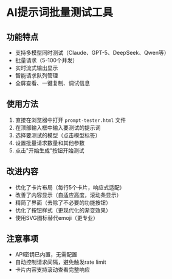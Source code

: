 # AI提示词批量测试工具

## 功能特点

- 支持多模型同时测试（Claude、GPT-5、DeepSeek、Qwen等）
- 批量请求（5-100个并发）
- 实时流式输出显示
- 智能请求队列管理
- 全屏查看、一键复制、调试信息

## 使用方法

1. 直接在浏览器中打开 `prompt-tester.html` 文件
2. 在顶部输入框中输入要测试的提示词
3. 选择要测试的模型（点击模型标签）
4. 设置批量请求数量和其他参数
5. 点击"开始生成"按钮开始测试

## 改进内容

- 优化了卡片布局（每行5个卡片，响应式适配）
- 改善了内容显示（自适应高度，滚动条显示）
- 精简了界面（去除了不必要的功能按钮）
- 优化了按钮样式（更现代化的渐变效果）
- 使用SVG图标替代emoji（更专业）

## 注意事项

- API密钥已内置，无需配置
- 自动控制请求间隔，避免触发rate limit
- 卡片内容支持滚动查看完整响应